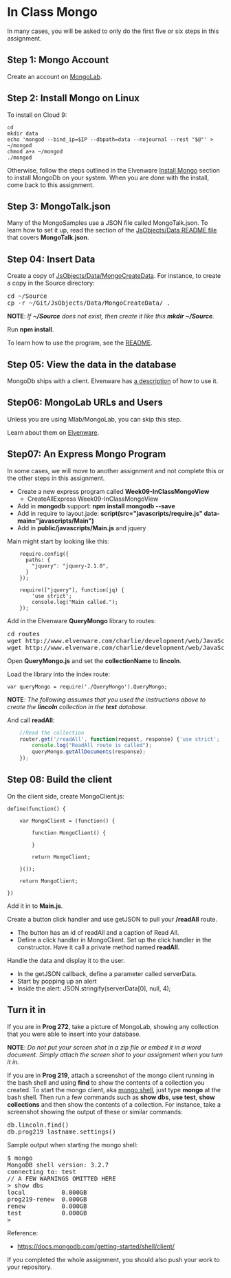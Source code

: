 # In Class Mongo

In many cases, you will be asked to only do the first five or six steps in this assignment.

## Step 1: Mongo Account

Create an account on [MongoLab](https://mongolab.com/).

## Step 2: Install Mongo on Linux

To install on Cloud 9:

```
cd
mkdir data
echo 'mongod --bind_ip=$IP --dbpath=data --nojournal --rest "$@"' > ~/mongod
chmod a+x ~/mongod
./mongod
```

Otherwise, follow the steps outlined in the Elvenware [Install Mongo][mongoInstall] section to install MongoDb on your system. When you are done with the install, come back to this assignment.

[mongoInstall]: http://www.elvenware.com/charlie/development/database/NoSql/MongoDb.html#install


## Step 3: MongoTalk.json

Many of the MongoSamples use a JSON file called MongoTalk.json. To learn how to set it up, read the section of the [JsObjects/Data README file][1] that covers **MongoTalk.json**.

## Step 04: Insert Data

Create a copy of [JsObjects/Data/MongoCreateData][2]. For instance, to create a copy in the Source directory:

<pre>
cd ~/Source
cp -r ~/Git/JsObjects/Data/MongoCreateData/ .
</pre>

**NOTE**: _If **~/Source** does not exist, then create it like this **mkdir ~/Source**._

Run **npm install**.

To learn how to use the program, see the [README][3].

## Step 05: View the data in the database

MongoDb ships with a client. Elvenware has [a description][4] of how to use it.

## Step06: MongoLab URLs and Users

Unless you are using Mlab/MongoLab, you can skip this step.

Learn about them on [Elvenware][5].

## Step07: An Express Mongo Program

In some cases, we will move to another assignment and not complete this or the other steps in this assignment.

- Create a new express program called **Week09-InClassMongoView**
  - CreateAllExpress Week09-InClassMongoView
- Add in **mongodb** support: **npm install mongodb --save**
- Add in require to layout.jade: **script(src="javascripts/require.js" data-main="javascripts/Main")**
- Add in **public/javascripts/Main.js** and jquery

Main might start by looking like this:

```
    require.config({
      paths: {
        "jquery": "jquery-2.1.0",
      }
    });

    require(["jquery"], function(jq) {
    	'use strict';
    	console.log("Main called.");
    });
```

Add in the Elvenware **QueryMongo** library to routes:

<pre>
cd routes
wget http://www.elvenware.com/charlie/development/web/JavaScript/Scripts/QueryMongo.js
wget http://www.elvenware.com/charlie/development/web/JavaScript/Scripts/LoadConfig.js
</pre>

Open **QueryMongo.js** and set the **collectionName** to **lincoln**.

Load the library into the index route:

    var queryMongo = require('./QueryMongo').QueryMongo;

**NOTE**: _The following assumes that you used the instructions above to create the **lincoln** collection in the **test** database._

And call **readAll**:

```javascript
    //Read the collection
    router.get('/readAll', function(request, response) {'use strict';
    	console.log("ReadAll route is called");
    	queryMongo.getAllDocuments(response);
    });
```

## Step 08: Build the client

On the client side, create MongoClient.js:

    define(function() {

        var MongoClient = (function() {

            function MongoClient() {

            }

            return MongoClient;

        }());

        return MongoClient;

    })

Add it in to **Main.js**.

Create a button click handler and use getJSON to pull your **/readAll**
route.

- The button has an id of readAll and a caption of Read All.
- Define a click handler in MongoClient. Set up the click handler in the
constructor. Have it call a private method named **readAll**.

Handle the data and display it to the user.

- In the getJSON callback, define a parameter called serverData.
- Start by popping up an alert
- Inside the alert: JSON.stringify(serverData[0], null, 4);

## Turn it in

If you are in **Prog 272**, take a picture of MongoLab, showing any collection that you were able to insert into your database.

**NOTE**: _Do not put your screen shot in a zip file or embed it in a word document. Simply attach the screen shot to your assignment when you turn it in._

If you are in **Prog 219**, attach a screenshot of the mongo client running in the bash shell and using **find** to show the contents of a collection you created. To start the mongo client, aka [mongo shell](https://docs.mongodb.com/getting-started/shell/client/), just type **mongo** at the bash shell. Then run a few commands such as **show dbs**, **use test**, **show collections** and then show the contents of a collection. For instance, take a screenshot showing the output of these or similar commands:

<pre>
db.lincoln.find()
db.prog219_lastname.settings()
</pre>

Sample output when starting the mongo shell:

<pre>
$ mongo
MongoDB shell version: 3.2.7
connecting to: test
// A FEW WARNINGS OMITTED HERE
> show dbs
local          0.000GB
prog219-renew  0.000GB
renew          0.000GB
test           0.000GB
>
</pre>

Reference:

- <https://docs.mongodb.com/getting-started/shell/client/>

If you completed the whole assignment, you should also push your work to your repository.

[1]: https://github.com/charliecalvert/JsObjects/blob/master/Data/README.md
[2]: https://github.com/charliecalvert/JsObjects/tree/master/Data/MongoCreateData
[3]: https://github.com/charliecalvert/JsObjects/blob/master/Data/MongoCreateData/README.md
[4]: http://www.elvenware.com/charlie/development/database/NoSql/MongoDb.html#sample-session
[5]: http://www.elvenware.com/charlie/development/database/NoSql/MongoDb.html#set-up-a-mongolab-url
